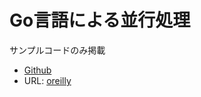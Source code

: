 # Go言語による並行処理

サンプルコードのみ掲載

- [Github](https://github.com/s14t284/notes/tree/master/Concurrency-in-Go)
- URL: [oreilly](https://www.oreilly.co.jp/books/9784873118468/)
